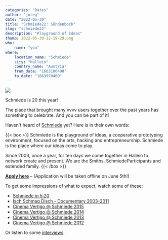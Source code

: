 ```yaml
---
categories: "Dates"
author: "joreg"
date: "2022-05-30"
title: "Schmiede22: Sündenbock"
slug: "schmiede22"
description: "Playground of Ideas"
thumb: 2022-05-30-12-19-29.png
who: 
    name: "you"
where: 
    location_name: "Schmiede"
    city: "Hallein"
    country_name: "Austria"
    from_date: "1663106400"
    to_date: "1663970400"
---
```


![](2022-05-30-12-19-29.png)

Schmiede is 20 this year!

The place that brought many vvvv users together over the past years has something to celebrate. And you can be part of it!

Haven't heard of [Schmiede](https://schmiedehallein.com) yet? Here is in their own words:

{{< box >}}
Schmiede is the playground of ideas, a cooperative prototyping environment, focused on the arts, hacking and entrepreneurship. Schmiede is the place where our ideas come to play.

Since 2003, once a year, for ten days we come together in Hallein to network create and present. We are the Smiths, SchmiedeParticipants and extended family.
{{< /box >}}

**[Apply here](https://schmiedehallein.com/apply)** – (Application will be taken offline on June 5th!)

To get some impressions of what to expect, watch some of these:
* [Schmiede in 5:20](https://vimeo.com/64489715)
* [Isch Schmag Disch - Documentary 2003-2011](https://vimeo.com/88265829)
* [Cinema Vertigo @ Schmiede 2015](https://vimeo.com/163574266)
* [Cinema Vertigo @ Schmiede 2014](https://vimeo.com/123607449)
* [Cinema Vertigo @ Schmiede 2013](https://vimeo.com/96599396)
* [Cinema Vertigo @ Schmiede 2012](https://vimeo.com/54368721)

Or listen to some [interviews](https://soundcloud.com/schmiede/sets/schmiedeinterviews).